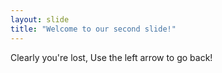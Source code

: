 ```yaml
---
layout: slide
title: "Welcome to our second slide!"
---
```

Clearly you're lost,
Use the left arrow to go back!
